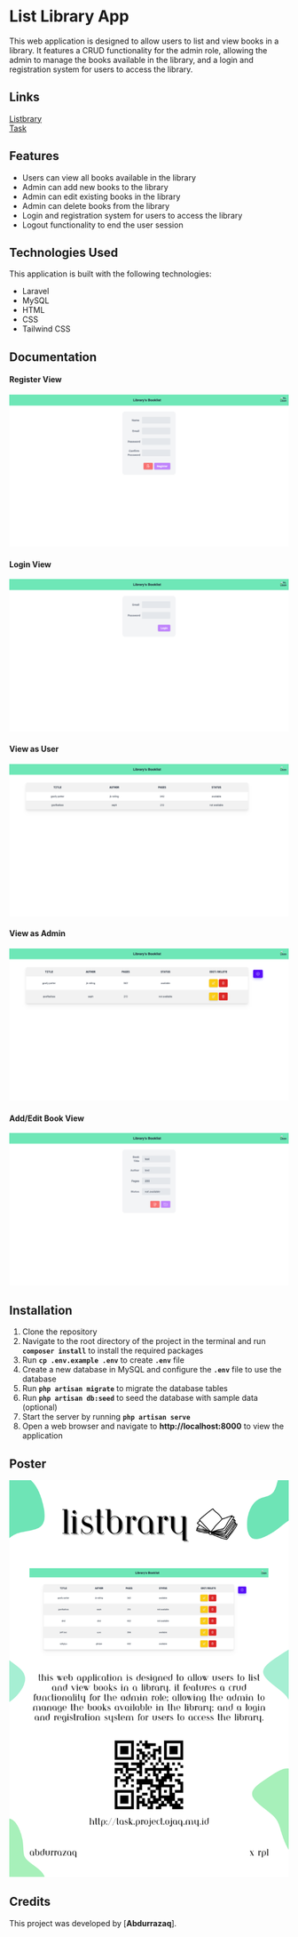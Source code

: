 # List Library App
This web application is designed to allow users to list and view books in a library. It features a CRUD functionality for the admin role, allowing the admin to manage the books available in the library, and a login and registration system for users to access the library.
## Links
[Listbrary](http://task.project.ojaq.my.id)  
[Task](https://task.ojaq.my.id/)
## Features
* Users can view all books available in the library  
* Admin can add new books to the library  
* Admin can edit existing books in the library  
* Admin can delete books from the library  
* Login and registration system for users to access the library  
* Logout functionality to end the user session  
## Technologies Used
This application is built with the following technologies:

* Laravel  
* MySQL  
* HTML  
* CSS  
* Tailwind CSS  
## Documentation
#### Register View
![Register](/shared-host-project/images/ojaqregister.png)  
#### Login View
![Login](/shared-host-project/images/ojaqlogin.png)  
#### View as User
![View as User](/shared-host-project/images/ojaquser.png)  
#### View as Admin
![View as Admin](/shared-host-project/images/ojaqadmin.png)  
#### Add/Edit Book View
![Add/Edit Book View](/shared-host-project/images/ojaqeditadd.png)  

## Installation
1. Clone the repository  
2. Navigate to the root directory of the project in the terminal and run **`composer install`** to install the required packages  
3. Run **`cp .env.example .env`** to create **`.env`** file  
4. Create a new database in MySQL and configure the **`.env`** file to use the database  
5. Run **`php artisan migrate`** to migrate the database tables  
6. Run **`php artisan db:seed`** to seed the database with sample data (optional)  
7. Start the server by running **`php artisan serve`**  
8. Open a web browser and navigate to **http://localhost:8000** to view the application  
## Poster
![Poster](/shared-host-project/poster/posterojaq.png)  
## Credits
This project was developed by [**Abdurrazaq**].